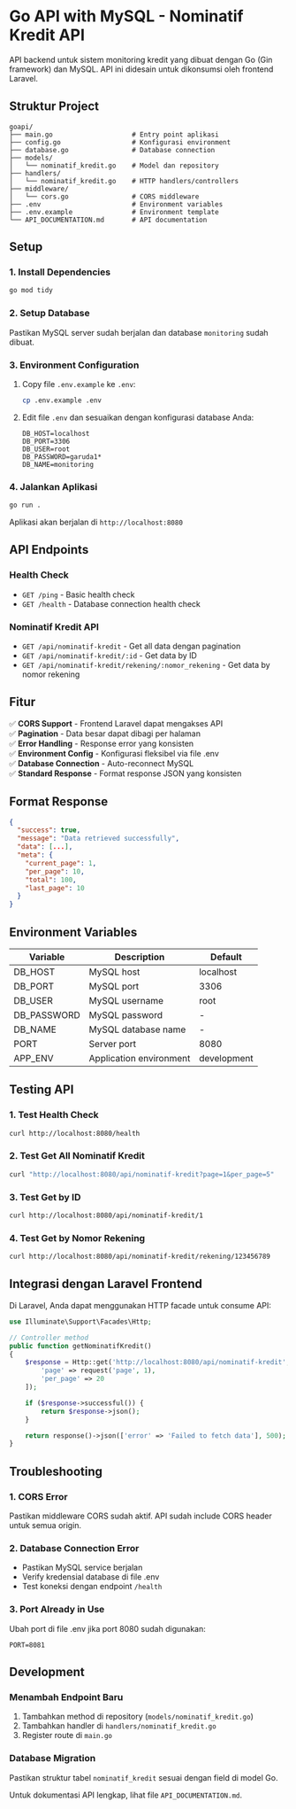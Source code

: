 # Go API with MySQL - Nominatif Kredit API

API backend untuk sistem monitoring kredit yang dibuat dengan Go (Gin framework) dan MySQL. API ini didesain untuk dikonsumsi oleh frontend Laravel.

## Struktur Project

```
goapi/
├── main.go                    # Entry point aplikasi
├── config.go                  # Konfigurasi environment
├── database.go                # Database connection
├── models/
│   └── nominatif_kredit.go    # Model dan repository
├── handlers/
│   └── nominatif_kredit.go    # HTTP handlers/controllers
├── middleware/
│   └── cors.go                # CORS middleware
├── .env                       # Environment variables
├── .env.example               # Environment template
└── API_DOCUMENTATION.md       # API documentation
```

## Setup

### 1. Install Dependencies
```bash
go mod tidy
```

### 2. Setup Database
Pastikan MySQL server sudah berjalan dan database `monitoring` sudah dibuat.

### 3. Environment Configuration
1. Copy file `.env.example` ke `.env`:
   ```bash
   cp .env.example .env
   ```

2. Edit file `.env` dan sesuaikan dengan konfigurasi database Anda:
   ```
   DB_HOST=localhost
   DB_PORT=3306
   DB_USER=root
   DB_PASSWORD=garuda1*
   DB_NAME=monitoring
   ```

### 4. Jalankan Aplikasi
```bash
go run .
```

Aplikasi akan berjalan di `http://localhost:8080`

## API Endpoints

### Health Check
- `GET /ping` - Basic health check
- `GET /health` - Database connection health check

### Nominatif Kredit API
- `GET /api/nominatif-kredit` - Get all data dengan pagination
- `GET /api/nominatif-kredit/:id` - Get data by ID
- `GET /api/nominatif-kredit/rekening/:nomor_rekening` - Get data by nomor rekening

## Fitur

✅ **CORS Support** - Frontend Laravel dapat mengakses API  
✅ **Pagination** - Data besar dapat dibagi per halaman  
✅ **Error Handling** - Response error yang konsisten  
✅ **Environment Config** - Konfigurasi fleksibel via file .env  
✅ **Database Connection** - Auto-reconnect MySQL  
✅ **Standard Response** - Format response JSON yang konsisten  

## Format Response

```json
{
  "success": true,
  "message": "Data retrieved successfully",
  "data": [...],
  "meta": {
    "current_page": 1,
    "per_page": 10,
    "total": 100,
    "last_page": 10
  }
}
```

## Environment Variables

| Variable | Description | Default |
|----------|-------------|---------|
| DB_HOST | MySQL host | localhost |
| DB_PORT | MySQL port | 3306 |
| DB_USER | MySQL username | root |
| DB_PASSWORD | MySQL password | - |
| DB_NAME | MySQL database name | - |
| PORT | Server port | 8080 |
| APP_ENV | Application environment | development |

## Testing API

### 1. Test Health Check
```bash
curl http://localhost:8080/health
```

### 2. Test Get All Nominatif Kredit
```bash
curl "http://localhost:8080/api/nominatif-kredit?page=1&per_page=5"
```

### 3. Test Get by ID
```bash
curl http://localhost:8080/api/nominatif-kredit/1
```

### 4. Test Get by Nomor Rekening
```bash
curl http://localhost:8080/api/nominatif-kredit/rekening/123456789
```

## Integrasi dengan Laravel Frontend

Di Laravel, Anda dapat menggunakan HTTP facade untuk consume API:

```php
use Illuminate\Support\Facades\Http;

// Controller method
public function getNominatifKredit()
{
    $response = Http::get('http://localhost:8080/api/nominatif-kredit', [
        'page' => request('page', 1),
        'per_page' => 20
    ]);

    if ($response->successful()) {
        return $response->json();
    }

    return response()->json(['error' => 'Failed to fetch data'], 500);
}
```

## Troubleshooting

### 1. CORS Error
Pastikan middleware CORS sudah aktif. API sudah include CORS header untuk semua origin.

### 2. Database Connection Error
- Pastikan MySQL service berjalan
- Verify kredensial database di file .env
- Test koneksi dengan endpoint `/health`

### 3. Port Already in Use
Ubah port di file .env jika port 8080 sudah digunakan:
```
PORT=8081
```

## Development

### Menambah Endpoint Baru
1. Tambahkan method di repository (`models/nominatif_kredit.go`)
2. Tambahkan handler di `handlers/nominatif_kredit.go`
3. Register route di `main.go`

### Database Migration
Pastikan struktur tabel `nominatif_kredit` sesuai dengan field di model Go.

Untuk dokumentasi API lengkap, lihat file `API_DOCUMENTATION.md`.
